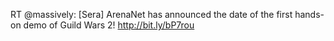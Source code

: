 <!--
id: 658324105
link: http://kevinisom.info/post/658324105/rt-massively-sera-arenanet-has-announced-the
slug: rt-massively-sera-arenanet-has-announced-the
date: Thu Jun 03 2010 13:26:16 GMT+1200 (NZST)
raw: {"blog_name":"kevinisom","id":658324105,"post_url":"http://kevinisom.info/post/658324105/rt-massively-sera-arenanet-has-announced-the","slug":"rt-massively-sera-arenanet-has-announced-the","type":"text","date":"2010-06-03 01:26:16 GMT","timestamp":1275528376,"state":"published","format":"html","reblog_key":"3dQRYD9y","tags":[],"short_url":"http://tmblr.co/Zw68YydFJg9","highlighted":[],"feed_item":"http://twitter.com/kev_nz/statuses/15277111524","from_feed_id":"650289","note_count":0,"title":null,"body":"<p>RT @massively: [Sera] ArenaNet has announced the date of the first hands-on demo of Guild Wars 2! <a href=\"http://bit.ly/bP7rou\" target=\"_blank\">http://bit.ly/bP7rou</a></p>"}
publish: 2010-06-03
tags: 
title: null
-->


RT @massively: [Sera] ArenaNet has announced the date of the first
hands-on demo of Guild Wars 2! <http://bit.ly/bP7rou>


